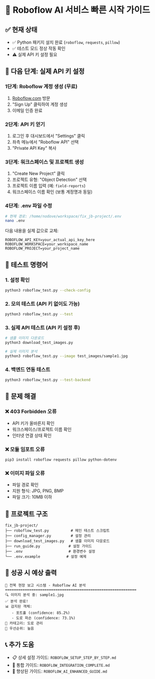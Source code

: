 # 🚀 Roboflow AI 서비스 빠른 시작 가이드

## ✅ 현재 상태
- ✅ Python 패키지 설치 완료 (`roboflow`, `requests`, `pillow`)
- ✅ 테스트 모드 정상 작동 확인
- ⚠️ 실제 API 키 설정 필요

## 🎯 다음 단계: 실제 API 키 설정

### 1단계: Roboflow 계정 생성 (무료)
1. [Roboflow.com](https://roboflow.com) 방문
2. "Sign Up" 클릭하여 계정 생성
3. 이메일 인증 완료

### 2단계: API 키 얻기
1. 로그인 후 대시보드에서 "Settings" 클릭
2. 좌측 메뉴에서 "Roboflow API" 선택
3. "Private API Key" 복사

### 3단계: 워크스페이스 및 프로젝트 생성
1. "Create New Project" 클릭
2. 프로젝트 유형: "Object Detection" 선택
3. 프로젝트 이름 입력 (예: `field-reports`)
4. 워크스페이스 이름 확인 (보통 계정명과 동일)

### 4단계: .env 파일 수정
```bash
# 현재 경로: /home/nodove/workspace/fix_jb-project/.env
nano .env
```

다음 내용을 실제 값으로 교체:
```env
ROBOFLOW_API_KEY=your_actual_api_key_here
ROBOFLOW_WORKSPACE=your_workspace_name
ROBOFLOW_PROJECT=your_project_name
```

## 🧪 테스트 명령어

### 1. 설정 확인
```bash
python3 roboflow_test.py --check-config
```

### 2. 모의 테스트 (API 키 없이도 가능)
```bash
python3 roboflow_test.py --test
```

### 3. 실제 API 테스트 (API 키 설정 후)
```bash
# 샘플 이미지 다운로드
python3 download_test_images.py

# 실제 이미지 분석
python3 roboflow_test.py --image test_images/sample1.jpg
```

### 4. 백엔드 연동 테스트
```bash
python3 roboflow_test.py --test-backend
```

## 🔧 문제 해결

### ❌ 403 Forbidden 오류
- API 키가 올바른지 확인
- 워크스페이스/프로젝트 이름 확인
- 인터넷 연결 상태 확인

### ❌ 모듈 임포트 오류
```bash
pip3 install roboflow requests pillow python-dotenv
```

### ❌ 이미지 파일 오류
- 파일 경로 확인
- 지원 형식: JPG, PNG, BMP
- 파일 크기: 10MB 이하

## 📁 프로젝트 구조
```
fix_jb-project/
├── roboflow_test.py          # 메인 테스트 스크립트
├── config_manager.py         # 설정 관리
├── download_test_images.py   # 샘플 이미지 다운로드
├── run_guide.py             # 설정 가이드
├── .env                     # 환경변수 설정
└── .env.example            # 설정 예제
```

## 🎉 성공 시 예상 출력
```
🚀 전북 현장 보고 시스템 - Roboflow AI 분석
============================================================
🔍 이미지 분석 중: sample1.jpg
✅ 분석 완료!
📊 감지된 객체:
   - 포트홀 (confidence: 85.2%)
   - 도로 파손 (confidence: 73.1%)
🎯 카테고리: 도로 관리
📌 우선순위: 높음
```

## 📞 추가 도움
- 📋 상세 설정 가이드: `ROBOFLOW_SETUP_STEP_BY_STEP.md`
- 🔧 통합 가이드: `ROBOFLOW_INTEGRATION_COMPLETE.md`
- 🚀 향상된 가이드: `ROBOFLOW_AI_ENHANCED_GUIDE.md`
